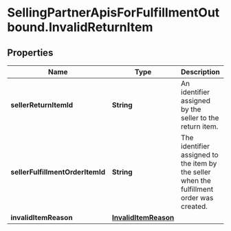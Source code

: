 # SellingPartnerApisForFulfillmentOutbound.InvalidReturnItem

## Properties
Name | Type | Description | Notes
------------ | ------------- | ------------- | -------------
**sellerReturnItemId** | **String** | An identifier assigned by the seller to the return item. | 
**sellerFulfillmentOrderItemId** | **String** | The identifier assigned to the item by the seller when the fulfillment order was created. | 
**invalidItemReason** | [**InvalidItemReason**](InvalidItemReason.md) |  | 


